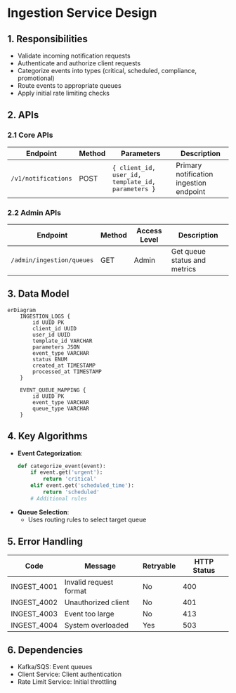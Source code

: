 # Ingestion Service Design

## 1. Responsibilities
- Validate incoming notification requests
- Authenticate and authorize client requests
- Categorize events into types (critical, scheduled, compliance, promotional)
- Route events to appropriate queues
- Apply initial rate limiting checks

## 2. APIs
### 2.1 Core APIs
| Endpoint | Method | Parameters | Description |
|----------|--------|------------|-------------|
| `/v1/notifications` | POST | `{ client_id, user_id, template_id, parameters }` | Primary notification ingestion endpoint |

### 2.2 Admin APIs
| Endpoint | Method | Access Level | Description |
|----------|--------|--------------|-------------|
| `/admin/ingestion/queues` | GET | Admin | Get queue status and metrics |
## 3. Data Model
```mermaid
erDiagram
    INGESTION_LOGS {
        id UUID PK
        client_id UUID
        user_id UUID
        template_id VARCHAR
        parameters JSON
        event_type VARCHAR
        status ENUM
        created_at TIMESTAMP
        processed_at TIMESTAMP
    }
    
    EVENT_QUEUE_MAPPING {
        id UUID PK
        event_type VARCHAR
        queue_type VARCHAR
    }
```

## 4. Key Algorithms
- **Event Categorization**:
  ```python
  def categorize_event(event):
      if event.get('urgent'):
          return 'critical'
      elif event.get('scheduled_time'):
          return 'scheduled'
      # Additional rules
  ```
- **Queue Selection**:
  - Uses routing rules to select target queue

## 5. Error Handling
| Code | Message | Retryable | HTTP Status |
|------|---------|-----------|-------------|
| INGEST_4001 | Invalid request format | No | 400 |
| INGEST_4002 | Unauthorized client | No | 401 |
| INGEST_4003 | Event too large | No | 413 |
| INGEST_4004 | System overloaded | Yes | 503 |

## 6. Dependencies
- Kafka/SQS: Event queues
- Client Service: Client authentication
- Rate Limit Service: Initial throttling
